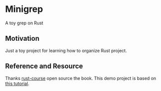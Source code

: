 # Minigrep

A toy grep on Rust

## Motivation

Just a toy project for learning how to organize Rust project.

## Reference and Resource

Thanks [rust-course](https://github.com/sunface/rust-course?tab=readme-ov-file) open source the book. This demo project is based on [this tutorial](https://course.rs/basic-practice/intro.html).
